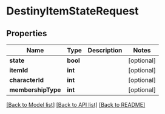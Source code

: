 # DestinyItemStateRequest

## Properties
Name | Type | Description | Notes
------------ | ------------- | ------------- | -------------
**state** | **bool** |  | [optional] 
**itemId** | **int** |  | [optional] 
**characterId** | **int** |  | [optional] 
**membershipType** | **int** |  | [optional] 

[[Back to Model list]](../README.md#documentation-for-models) [[Back to API list]](../README.md#documentation-for-api-endpoints) [[Back to README]](../README.md)



